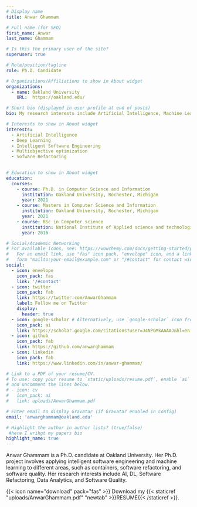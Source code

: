 ```yaml
---
# Display name
title: Anwar Ghammam

# Full name (for SEO)
first_name: Anwar
last_name: Ghammam

# Is this the primary user of the site?
superuser: true

# Role/position/tagline
role: Ph.D. Candidate 

# Organizations/Affiliations to show in About widget
organizations:
  - name: Oakland University
    URL:  https://oakland.edu/

# Short bio (displayed in user profile at end of posts)
bio: My research interests include Artificial Intelligence, Machine Learning, Software Optimization, Software Refactoring, and software quality.  

# Interests to show in About widget
interests:
  - Artificial Intelligence
  - Deep Learning
  - Intelligent Software Engineering
  - Multiobjective optimization
  - Sofware Refactoring
    

# Education to show in About widget
education:
  courses:
    - course: Ph.D. in Computer Science and Information
      institution: Oakland University, Rochester, Michigan
      year: 2021
    - course: Masters in Computer Science and Information
      institution: Oakland University, Rochester, Michigan
      year: 2021
    - course: BSc in Computer science
      institution: National Institute of Applied science and technologies, Tunis, Tunisia
      year: 2016

# Social/Academic Networking
# For available icons, see: https://wowchemy.com/docs/getting-started/page-builder/#icons
#   For an email link, use "fas" icon pack, "envelope" icon, and a link in the
#   form "mailto:your-email@example.com" or "/#contact" for contact widget.
social:
  - icon: envelope
    icon_pack: fas
    link: '/#contact'
  - icon: twitter
    icon_pack: fab
    link: https://twitter.com/AnwarGhammam
    label: Follow me on Twitter
    display:
      header: true
  - icon: google-scholar # Alternatively, use `google-scholar` icon from `ai` icon pack
    icon_pack: ai
    link: https://scholar.google.com/citations?user=J4NPGMkAAAAJ&hl=en
  - icon: github
    icon_pack: fab
    link: https://github.com/anwarghammam
  - icon: linkedin
    icon_pack: fab
    link: https://www.linkedin.com/in/anwar-ghammam/

# Link to a PDF of your resume/CV.
# To use: copy your resume to `static/uploads/resume.pdf`, enable `ai` icons in `params.yaml`,
# and uncomment the lines below.
# - icon: cv
#   icon_pack: ai
#   link: uploads/AnwarGhammam.pdf

# Enter email to display Gravatar (if Gravatar enabled in Config)
email: 'anwarghammam@oakland.edu'

# Highlight the author in author lists? (true/false)
 #here I wrihgt my papers bio
highlight_name: true
---
```


Anwar Ghammam is a Ph.D. candidate at Oakland University. Her Ph.D. project involves applying intelligent software engineering and machine learning to different areas, such as containers, software refactoring, and software quality. Her research interests include AI, DL, Software Refactoring, Data Analytics, and Software Quality.  

{{< icon name="download" pack="fas" >}} Download my {{< staticref "uploads/AnwarGhammam.pdf" "newtab" >}}RESUME{{< /staticref >}}.
